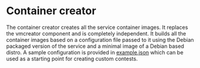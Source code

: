# Container creator

The container creator creates all the service container images. It replaces the
vmcreator component and is completely independent. It builds all the container images
based on a configuration file passed to it using the Debian packaged version of the
service and a minimal image of a Debian based distro. A sample configuration is
provided in [example.json](/container-creator/example.json) which can be used as a
starting point for creating custom contests.
